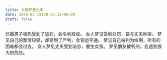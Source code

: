 ```yaml
---
title: 父被抓要坐牢
date: 2020-02-15T20:54:12+08:00
draft: false
---
```


已婚男子被抓受到了惩罚，会名利双收。
女人梦见受到处罚，要与丈夫吵架。
梦见自己的案情较轻，却受到了严判，会官运亨通。
梦见自己被判为绞刑，所有的困难都会过去。
女人梦见丈夫受到法办，要生女孩。
梦见朋友被判刑，会遇到很大的危险。
